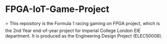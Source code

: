# FPGA-IoT-Game-Project
:star: This repository is the Formula 1 racing gaming on FPGA project, which is the 2nd Year end-of-year project for Imperial College London EIE department. It is produced as the Engineering Design Project (ELEC50008). 
